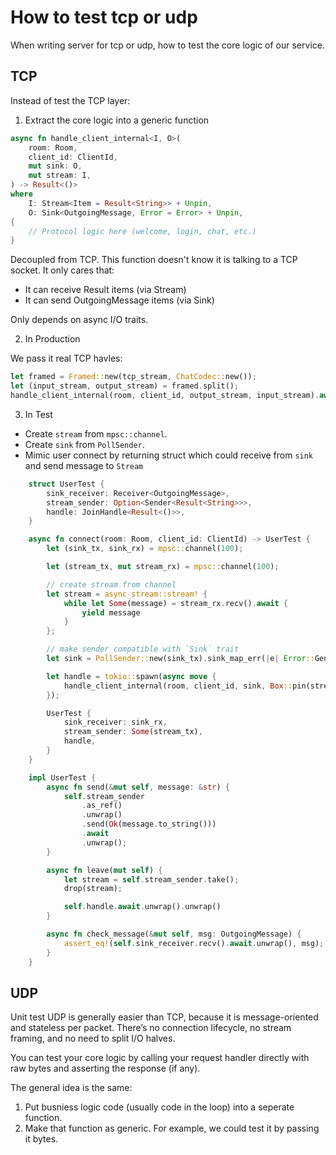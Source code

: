 # How to test tcp or udp 

When writing server for tcp or udp, how to test the core logic of our service.

## TCP 

Instead of test the TCP layer: 

1. Extract the core logic into a generic function 

```rust 
async fn handle_client_internal<I, O>(
    room: Room,
    client_id: ClientId,
    mut sink: O,
    mut stream: I,
) -> Result<()>
where
    I: Stream<Item = Result<String>> + Unpin,
    O: Sink<OutgoingMessage, Error = Error> + Unpin,
{
    // Protocol logic here (welcome, login, chat, etc.)
}
```

Decoupled from TCP. This function doesn't know it is talking to a TCP socket. It only cares that: 
- It can receive Result<String> items (via Stream)
- It can send OutgoingMessage items (via Sink)

Only depends on async I/O traits.

2. In Production 

We pass it real TCP havles: 

```rust 
let framed = Framed::new(tcp_stream, ChatCodec::new());
let (input_stream, output_stream) = framed.split();
handle_client_internal(room, client_id, output_stream, input_stream).await?;
```

3. In Test 

- Create `stream` from `mpsc::channel`.
- Create `sink` from `PollSender`.
- Mimic user connect by returning struct which could receive from `sink` 
  and send message to `Stream`
  
```rust  
    struct UserTest {
        sink_receiver: Receiver<OutgoingMessage>,
        stream_sender: Option<Sender<Result<String>>>,
        handle: JoinHandle<Result<()>>,
    }

    async fn connect(room: Room, client_id: ClientId) -> UserTest {
        let (sink_tx, sink_rx) = mpsc::channel(100);

        let (stream_tx, mut stream_rx) = mpsc::channel(100);

        // create stream from channel
        let stream = async_stream::stream! {
            while let Some(message) = stream_rx.recv().await {
                yield message
            }
        };

        // make sender compatible with `Sink` trait
        let sink = PollSender::new(sink_tx).sink_map_err(|e| Error::General(e.to_string()));

        let handle = tokio::spawn(async move {
            handle_client_internal(room, client_id, sink, Box::pin(stream)).await
        });

        UserTest {
            sink_receiver: sink_rx,
            stream_sender: Some(stream_tx),
            handle,
        }
    }

    impl UserTest {
        async fn send(&mut self, message: &str) {
            self.stream_sender
                .as_ref()
                .unwrap()
                .send(Ok(message.to_string()))
                .await
                .unwrap();
        }

        async fn leave(mut self) {
            let stream = self.stream_sender.take();
            drop(stream);

            self.handle.await.unwrap().unwrap()
        }

        async fn check_message(&mut self, msg: OutgoingMessage) {
            assert_eq!(self.sink_receiver.recv().await.unwrap(), msg);
        }
    }
```

## UDP 

Unit test UDP is generally easier than TCP, because it is message-oriented and stateless per packet.
There’s no connection lifecycle, no stream framing, and no need to split I/O halves.

You can test your core logic by calling your request handler directly with raw bytes and asserting the response (if any).

The general idea is the same: 

1. Put busniess logic code (usually code in the loop) into a seperate function.  
2. Make that function as generic. For example, we could test it by passing it bytes.